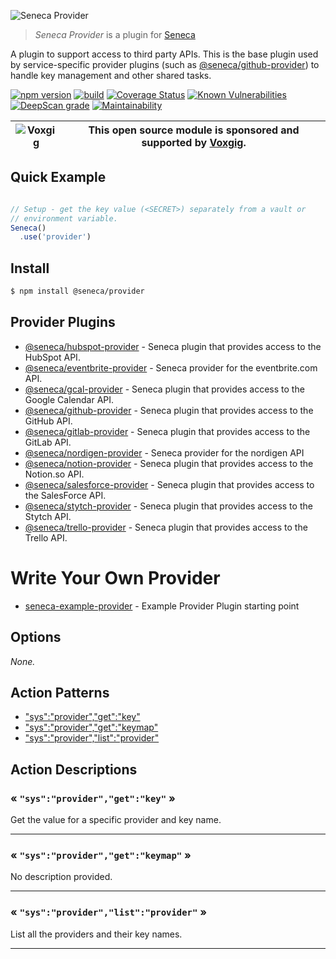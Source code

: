 ![Seneca Provider](http://senecajs.org/files/assets/seneca-logo.png)

> _Seneca Provider_ is a plugin for [Seneca](http://senecajs.org)


A plugin to support access to third party APIs. This is the base
plugin used by service-specific provider plugins (such as
[@seneca/github-provider](https://github.com/senecajs/seneca-github-provider))
to handle key management and other shared tasks.


[![npm version](https://img.shields.io/npm/v/@seneca/provider.svg)](https://npmjs.com/package/@seneca/provider)
[![build](https://github.com/senecajs/seneca-provider/actions/workflows/build.yml/badge.svg)](https://github.com/senecajs/seneca-provider/actions/workflows/build.yml)
[![Coverage Status](https://coveralls.io/repos/github/senecajs/seneca-provider/badge.svg?branch=main)](https://coveralls.io/github/senecajs/seneca-provider?branch=main)
[![Known Vulnerabilities](https://snyk.io/test/github/senecajs/seneca-provider/badge.svg)](https://snyk.io/test/github/senecajs/seneca-provider)
[![DeepScan grade](https://deepscan.io/api/teams/5016/projects/19459/branches/505694/badge/grade.svg)](https://deepscan.io/dashboard#view=project&tid=5016&pid=19459&bid=505694)
[![Maintainability](https://api.codeclimate.com/v1/badges/ee603417bbb953d35ebe/maintainability)](https://codeclimate.com/github/senecajs/seneca-provider/maintainability)

| ![Voxgig](https://www.voxgig.com/res/img/vgt01r.png) | This open source module is sponsored and supported by [Voxgig](https://www.voxgig.com). |
|---|---|


## Quick Example


```js

// Setup - get the key value (<SECRET>) separately from a vault or
// environment variable.
Seneca()
  .use('provider')


```

## Install

```sh
$ npm install @seneca/provider
```



## Provider Plugins

* [@seneca/hubspot-provider](https://github.com/senecajs/seneca-hubspot-provider) - Seneca plugin that provides access to the HubSpot API.
* [@seneca/eventbrite-provider](https://github.com/senecajs/seneca-eventbrite-provider) - Seneca provider for the eventbrite.com API.
* [@seneca/gcal-provider](https://github.com/senecajs/seneca-gcal-provider) - Seneca plugin that provides access to the Google Calendar API.
* [@seneca/github-provider](https://github.com/senecajs/seneca-github-provider) - Seneca plugin that provides access to the GitHub API.
* [@seneca/gitlab-provider](https://github.com/senecajs/seneca-gitlab-provider) - Seneca plugin that provides access to the GitLab API.
* [@seneca/nordigen-provider](https://github.com/senecajs/seneca-nordigen-provider) - Seneca provider for the nordigen API
* [@seneca/notion-provider](https://github.com/senecajs/seneca-notion-provider) - Seneca plugin that provides access to the Notion.so API.
* [@seneca/salesforce-provider](https://github.com/senecajs/seneca-salesforce-provider) - Seneca plugin that provides access to the SalesForce API.
* [@seneca/stytch-provider](https://github.com/senecajs/seneca-stytch-provider) - Seneca plugin that provides access to the Stytch API.
* [@seneca/trello-provider](https://github.com/senecajs/seneca-trello-provider) - Seneca plugin that provides access to the Trello API.


# Write Your Own Provider


* [seneca-example-provider](https://github.com/senecajs/seneca-example-provider) - Example Provider Plugin starting point


<!--START:options-->


## Options

*None.*


<!--END:options-->

<!--START:action-list-->


## Action Patterns

* ["sys":"provider","get":"key"](#-sysprovidergetkey-)
* ["sys":"provider","get":"keymap"](#-sysprovidergetkeymap-)
* ["sys":"provider","list":"provider"](#-sysproviderlistprovider-)


<!--END:action-list-->

<!--START:action-desc-->


## Action Descriptions

### &laquo; `"sys":"provider","get":"key"` &raquo;

Get the value for a specific provider and key name.



----------
### &laquo; `"sys":"provider","get":"keymap"` &raquo;

No description provided.



----------
### &laquo; `"sys":"provider","list":"provider"` &raquo;

List all the providers and their key names.



----------


<!--END:action-desc-->
